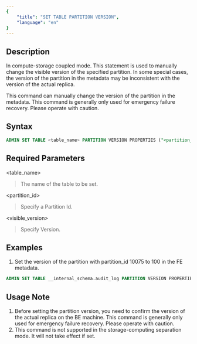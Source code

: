 ```yaml
---
{
    "title": "SET TABLE PARTITION VERSION",
    "language": "en"
}
---
```


<!--
Licensed to the Apache Software Foundation (ASF) under one
or more contributor license agreements.  See the NOTICE file
distributed with this work for additional information
regarding copyright ownership.  The ASF licenses this file
to you under the Apache License, Version 2.0 (the
"License"); you may not use this file except in compliance
with the License.  You may obtain a copy of the License at

  http://www.apache.org/licenses/LICENSE-2.0

Unless required by applicable law or agreed to in writing,
software distributed under the License is distributed on an
"AS IS" BASIS, WITHOUT WARRANTIES OR CONDITIONS OF ANY
KIND, either express or implied.  See the License for the
specific language governing permissions and limitations
under the License.
-->

## Description

In compute-storage coupled mode. This statement is used to manually change the visible version of the specified partition. In some special cases, the version of the partition in the metadata may be inconsistent with the version of the actual replica. 

This command can manually change the version of the partition in the metadata. This command is generally only used for emergency failure recovery. Please operate with caution.

## Syntax

```sql
ADMIN SET TABLE <table_name> PARTITION VERSION PROPERTIES ("<partition_id>" = "visible_version>");
```

## Required Parameters

<table_name>

> The name of the table to be set.

<partition_id>

> Specify a Partition Id.

<visible_version>

> Specify Version.

## Examples

1. Set the version of the partition with partition_id 10075 to 100 in the FE metadata.

  ```sql
  ADMIN SET TABLE __internal_schema.audit_log PARTITION VERSION PROPERTIES("partition_id" = "10075", "visible_version" = "100");
  ```
## Usage Note

1. Before setting the partition version, you need to confirm the version of the actual replica on the BE machine. This command is generally only used for emergency failure recovery. Please operate with caution.
2. This command is not supported in the storage-computing separation mode. It will not take effect if set.